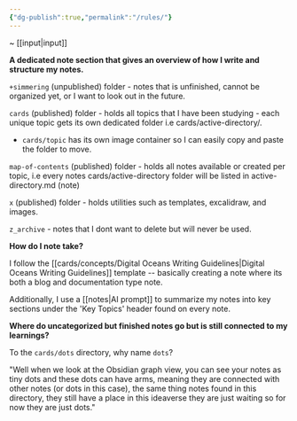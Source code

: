 ```yaml
---
{"dg-publish":true,"permalink":"/rules/"}
---
```


~ [[input\|input]]

**A dedicated note section that gives an overview of how I write and structure my notes.**

`+simmering` (unpublished) folder - notes that is unfinished, cannot be organized yet, or I want to look out in the future.

`cards` (published) folder - holds all topics that I have been studying - each unique topic gets its own dedicated folder i.e cards/active-directory/.

- `cards/topic` has its own image container so I can easily copy and paste the folder to move.

`map-of-contents` (published) folder - holds all notes available or created per topic, i.e every notes cards/active-directory folder will be listed in active-directory.md (note)

`x` (published) folder - holds utilities such as templates, excalidraw, and images.

`z_archive` - notes that I dont want to delete but will never be used.


**How do I note take?**

I follow the [[cards/concepts/Digital Oceans Writing Guidelines\|Digital Oceans Writing Guidelines]] template -- basically creating a note where its both a blog and documentation type note.

Additionally, I use a [[notes\|AI prompt]] to summarize my notes into key sections under the 'Key Topics' header found on every note.

**Where do uncategorized but finished notes go but is still connected to my learnings?**

To the `cards/dots` directory, why name `dots`?

"Well when we look at the Obsidian graph view, you can see your notes as tiny dots and these dots can have arms, meaning they are connected with other notes (or dots in this case), the same thing notes found in this directory, they still have a place in this ideaverse they are just waiting so for now they are just dots."